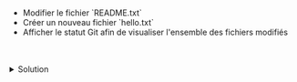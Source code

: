<br>

<ul>
    <li>Modifier le fichier `README.txt`</li>
    <li>Créer un nouveau fichier `hello.txt`</li>
    <li>Afficher le statut Git afin de visualiser l'ensemble des fichiers modifiés</li>
</ul>

<br>
<br>
<details><summary>Solution</summary>
<br>

```plain
echo '----' >> README.txt
echo 'hello' > hello.txt
git status
```{{exec}}
</details>
